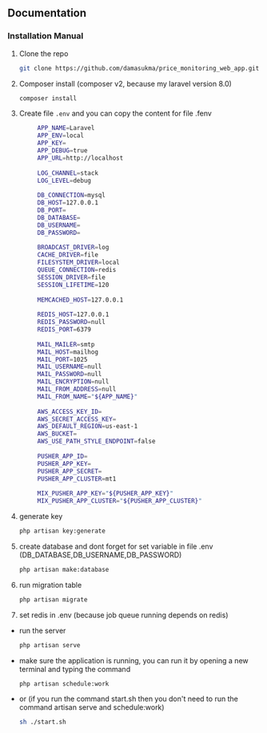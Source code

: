 ## Documentation

### Installation Manual

1. Clone the repo
   ```sh
   git clone https://github.com/damasukma/price_monitoring_web_app.git
   ```
2. Composer install (composer v2, because my laravel version 8.0)
   ```sh
   composer install
   ```
3. Create file `.env` and you can copy the content for file .fenv
   ```sh
        APP_NAME=Laravel
        APP_ENV=local
        APP_KEY=
        APP_DEBUG=true
        APP_URL=http://localhost
        
        LOG_CHANNEL=stack
        LOG_LEVEL=debug
        
        DB_CONNECTION=mysql
        DB_HOST=127.0.0.1
        DB_PORT=
        DB_DATABASE=
        DB_USERNAME=
        DB_PASSWORD=
        
        BROADCAST_DRIVER=log
        CACHE_DRIVER=file
        FILESYSTEM_DRIVER=local
        QUEUE_CONNECTION=redis
        SESSION_DRIVER=file
        SESSION_LIFETIME=120
        
        MEMCACHED_HOST=127.0.0.1
        
        REDIS_HOST=127.0.0.1
        REDIS_PASSWORD=null
        REDIS_PORT=6379
        
        MAIL_MAILER=smtp
        MAIL_HOST=mailhog
        MAIL_PORT=1025
        MAIL_USERNAME=null
        MAIL_PASSWORD=null
        MAIL_ENCRYPTION=null
        MAIL_FROM_ADDRESS=null
        MAIL_FROM_NAME="${APP_NAME}"
        
        AWS_ACCESS_KEY_ID=
        AWS_SECRET_ACCESS_KEY=
        AWS_DEFAULT_REGION=us-east-1
        AWS_BUCKET=
        AWS_USE_PATH_STYLE_ENDPOINT=false
        
        PUSHER_APP_ID=
        PUSHER_APP_KEY=
        PUSHER_APP_SECRET=
        PUSHER_APP_CLUSTER=mt1
        
        MIX_PUSHER_APP_KEY="${PUSHER_APP_KEY}"
        MIX_PUSHER_APP_CLUSTER="${PUSHER_APP_CLUSTER}"

   ```
4. generate key  
   ```sh
   php artisan key:generate
   ```
5. create database and dont forget for set variable in file .env (DB_DATABASE,DB_USERNAME,DB_PASSWORD)
   ```sh
   php artisan make:database
   ```
6. run migration table
   ```sh
   php artisan migrate
   ```
   
7. set redis in .env (because job queue running depends on redis) 
* run the server
   ```sh
   php artisan serve 
   ```
* make sure the application is running,  you can run it by opening a new terminal and typing the command
    ```sh
    php artisan schedule:work
    ```
* or (if you run the command start.sh then you don't need to run the command artisan serve and schedule:work)
   ```sh
   sh ./start.sh
   ```
   
